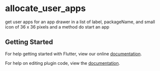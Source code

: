 # allocate_user_apps

get user apps for an app drawer in a list of label, packageName, and small icon of 36 x 36 pixels and a method do start an app

## Getting Started

For help getting started with Flutter, view our online
[documentation](https://flutter.io/).

For help on editing plugin code, view the [documentation](https://flutter.io/developing-packages/#edit-plugin-package).
